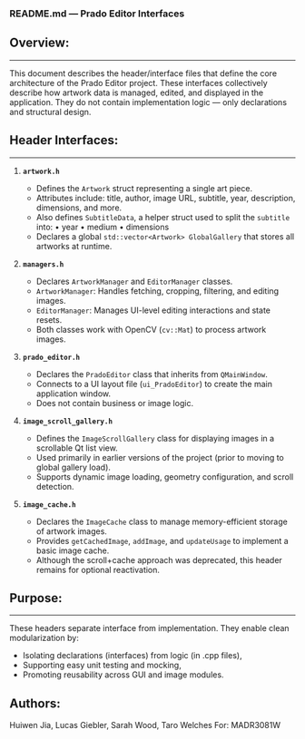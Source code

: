 ### README.md — Prado Editor Interfaces

## Overview:
---------
This document describes the header/interface files that define the core architecture of the Prado Editor project.
These interfaces collectively describe how artwork data is managed, edited, and displayed in the application.
They do not contain implementation logic — only declarations and structural design.

## Header Interfaces:
------------------

1. **`artwork.h`**
   - Defines the `Artwork` struct representing a single art piece.
   - Attributes include: title, author, image URL, subtitle, year, description, dimensions, and more.
   - Also defines `SubtitleData`, a helper struct used to split the `subtitle` into:
       • year
       • medium
       • dimensions
   - Declares a global `std::vector<Artwork> GlobalGallery` that stores all artworks at runtime.

2. **`managers.h`**
   - Declares `ArtworkManager` and `EditorManager` classes.
   - `ArtworkManager`: Handles fetching, cropping, filtering, and editing images.
   - `EditorManager`: Manages UI-level editing interactions and state resets.
   - Both classes work with OpenCV (`cv::Mat`) to process artwork images.

3. **`prado_editor.h`**
   - Declares the `PradoEditor` class that inherits from `QMainWindow`.
   - Connects to a UI layout file (`ui_PradoEditor`) to create the main application window.
   - Does not contain business or image logic.

4. **`image_scroll_gallery.h`**
   - Defines the `ImageScrollGallery` class for displaying images in a scrollable Qt list view.
   - Used primarily in earlier versions of the project (prior to moving to global gallery load).
   - Supports dynamic image loading, geometry configuration, and scroll detection.

5. **`image_cache.h`**
   - Declares the `ImageCache` class to manage memory-efficient storage of artwork images.
   - Provides `getCachedImage`, `addImage`, and `updateUsage` to implement a basic image cache.
   - Although the scroll+cache approach was deprecated, this header remains for optional reactivation.

## Purpose:
--------
These headers separate interface from implementation. They enable clean modularization by:
- Isolating declarations (interfaces) from logic (in .cpp files),
- Supporting easy unit testing and mocking,
- Promoting reusability across GUI and image modules.



Authors:
--------
Huiwen Jia, Lucas Giebler, Sarah Wood, Taro Welches
For: MADR3081W
